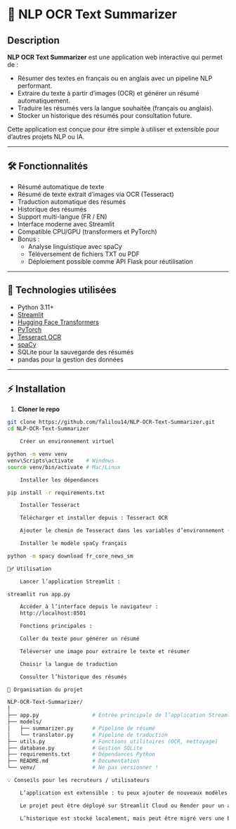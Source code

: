 # 🧠 NLP OCR Text Summarizer



## Description

**NLP OCR Text Summarizer** est une application web interactive qui permet de :

- Résumer des textes en français ou en anglais avec un pipeline NLP performant.
- Extraire du texte à partir d’images (OCR) et générer un résumé automatiquement.
- Traduire les résumés vers la langue souhaitée (français ou anglais).
- Stocker un historique des résumés pour consultation future.

Cette application est conçue pour être simple à utiliser et extensible pour d’autres projets NLP ou IA.

---

## 🛠️ Fonctionnalités

- Résumé automatique de texte
- Résumé de texte extrait d’images via OCR (Tesseract)
- Traduction automatique des résumés
- Historique des résumés
- Support multi-langue (FR / EN)
- Interface moderne avec Streamlit
- Compatible CPU/GPU (transformers et PyTorch)
- Bonus :
  - Analyse linguistique avec spaCy
  - Téléversement de fichiers TXT ou PDF
  - Déploiement possible comme API Flask pour réutilisation

---

## 🚀 Technologies utilisées

- Python 3.11+
- [Streamlit](https://streamlit.io/)
- [Hugging Face Transformers](https://huggingface.co/transformers/)
- [PyTorch](https://pytorch.org/)
- [Tesseract OCR](https://github.com/tesseract-ocr/tesseract)
- [spaCy](https://spacy.io/)
- SQLite pour la sauvegarde des résumés
- pandas pour la gestion des données

---

## ⚡ Installation

1. **Cloner le repo**
```bash
git clone https://github.com/falilou14/NLP-OCR-Text-Summarizer.git
cd NLP-OCR-Text-Summarizer

    Créer un environnement virtuel

python -m venv venv
venv\Scripts\activate    # Windows
source venv/bin/activate # Mac/Linux

    Installer les dépendances

pip install -r requirements.txt

    Installer Tesseract

    Télécharger et installer depuis : Tesseract OCR

    Ajouter le chemin de Tesseract dans les variables d’environnement (TESSDATA_PREFIX si nécessaire)

    Installer le modèle spaCy français

python -m spacy download fr_core_news_sm

🏃‍♂️ Utilisation

    Lancer l’application Streamlit :

streamlit run app.py

    Accéder à l’interface depuis le navigateur :
    http://localhost:8501

    Fonctions principales :

    Coller du texte pour générer un résumé

    Téléverser une image pour extraire le texte et résumer

    Choisir la langue de traduction

    Consulter l’historique des résumés

📁 Organisation du projet

NLP-OCR-Text-Summarizer/
│
├── app.py                 # Entrée principale de l’application Streamlit
├── models/
│   ├── summarizer.py      # Pipeline de résumé
│   └── translator.py      # Pipeline de traduction
├── utils.py               # Fonctions utilitaires (OCR, nettoyage)
├── database.py            # Gestion SQLite
├── requirements.txt       # Dépendances Python
├── README.md              # Documentation
└── venv/                  # Ne pas versionner !

💡 Conseils pour les recruteurs / utilisateurs

    L’application est extensible : tu peux ajouter de nouveaux modèles Transformers pour améliorer le résumé.

    Le projet peut être déployé sur Streamlit Cloud ou Render pour un accès web public.

    L’historique est stocké localement, mais peut être migré vers une base distante si besoin.



